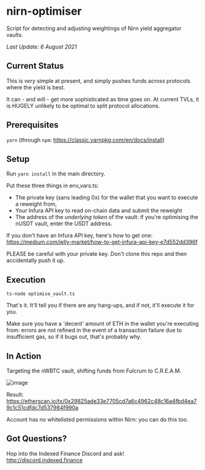 # nirn-optimiser

Script for detecting and adjusting weightings of Nirn yield aggregator vaults.

*Last Update: 6 August 2021*

## Current Status

This is *very* simple at present, and simply pushes funds across protocols where the yield is best.

It can - and will - get more sophisticated as time goes on. At current TVLs, it is HUGELY unlikely to be optimal to split protocol allocations.

## Prerequisites

`yarn` (through `npm`: https://classic.yarnpkg.com/en/docs/install)

## Setup

Run `yarn install` in the main directory.

Put these three things in env_vars.ts:

* The private key (sans leading 0x) for the wallet that you want to execute a reweight from,
* Your Infura API key to read on-chain data and submit the reweight
* The address of the _underlying token_ of the vault: if you're optimising the nUSDT vault, enter the USDT address.

If you don't have an Infura API key, here's how to get one: https://medium.com/jelly-market/how-to-get-infura-api-key-e7d552dd396f

PLEASE be careful with your private key. Don't clone this repo and then accidentally push it up.

## Execution

`ts-node optimise_vault.ts`

That's it. It'll tell you if there are any hang-ups, and if not, it'll execute it for you.

Make sure you have a 'decent' amount of ETH in the wallet you're executing from: errors are not refined in the event of a transaction failure due to insufficient gas, so if it bugs out, that's probably why.

## In Action

Targeting the nWBTC vault, shifting funds from Fulcrum to C.R.E.A.M.

![image](https://user-images.githubusercontent.com/36096924/128519317-a99f98c9-b08f-406d-994e-fb4dd39fcd73.png)

Result: https://etherscan.io/tx/0x29825ade33e7705cd7a6c4962c48c16a4fbd4ea79c1c51cdfdc7d537984f990a

Account has no whitelisted permissions within Nirn: you can do this too.

## Got Questions?

Hop into the Indexed Finance Discord and ask! http://discord.indexed.finance
